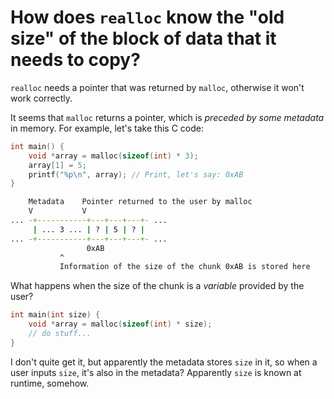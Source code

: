 # How does `realloc` know the "old size" of the block of data that it needs to copy?

`realloc` needs a pointer that was returned by `malloc`,
otherwise it won't work correctly.

It seems that `malloc` returns a pointer, which is *preceded by some metadata* in memory.
For example, let's take this C code:

```c
int main() {
    void *array = malloc(sizeof(int) * 3);
    array[1] = 5;
    printf("%p\n", array); // Print, let's say: 0xAB
}
```

```bash
    Metadata    Pointer returned to the user by malloc
    V           V
... -+-----------+---+---+---+- ...
     | ... 3 ... | ? | 5 | ? |
... -+-----------+---+---+---+- ...
                 0xAB
           ^
           Information of the size of the chunk 0xAB is stored here
```

What happens when the size of the chunk is a *variable* provided by the user?

```c
int main(int size) {
    void *array = malloc(sizeof(int) * size);
    // do stuff...
}
```

I don't quite get it, but apparently the metadata stores `size` in it,
so when a user inputs `size`, it's also in the metadata?
Apparently `size` is known at runtime, somehow.
